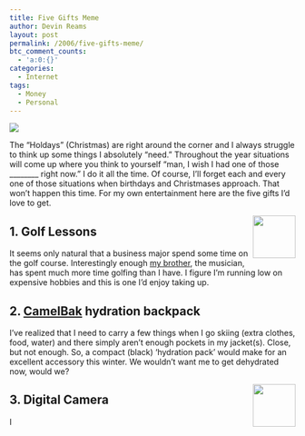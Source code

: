 ```yaml
---
title: Five Gifts Meme
author: Devin Reams
layout: post
permalink: /2006/five-gifts-meme/
btc_comment_counts:
  - 'a:0:{}'
categories:
  - Internet
tags:
  - Money
  - Personal
---
```

<img src="http://devinreams.com/wp-content/uploads/2006/12/gifts.jpg" align="center" />

The &#8220;Holdays&#8221; (Christmas) are right around the corner and I always struggle to think up some things I absolutely &#8220;need.&#8221; Throughout the year situations will come up where you think to yourself &#8220;man, I wish I had one of those \___\_____ right now.&#8221; I do it all the time. Of course, I&#8217;ll forget each and every one of those situations when birthdays and Christmases approach. That won&#8217;t happen this time. For my own entertainment here are the five gifts I&#8217;d love to get.

<!--more-->

<div padding="5">
  <img src="http://devinreams.com/wp-content/uploads/2006/12/golf.jpg" align="right" width="75" height="75" />
</div>

## 1. Golf Lessons

It seems only natural that a business major spend some time on the golf course. Interestingly enough [my brother][1], the musician, has spent much more time golfing than I have. I figure I&#8217;m running low on expensive hobbies and this is one I&#8217;d enjoy taking up.

## 2. [CamelBak][2] hydration backpack

I&#8217;ve realized that I need to carry a few things when I go skiing (extra clothes, food, water) and there simply aren&#8217;t enough pockets in my jacket(s). Close, but not enough. So, a compact (black) &#8216;hydration pack&#8217; would make for an excellent accessory this winter. We wouldn&#8217;t want me to get dehydrated now, would we?

<div padding="5">
  <img src="http://devinreams.com/wp-content/uploads/2006/12/camera.jpg" align="right" width="75" height="75" />
</div>

## 3. Digital Camera

I

 [1]: http://www.brandenreams.com/
 [2]: http://www.camelbak.com/index.cfm